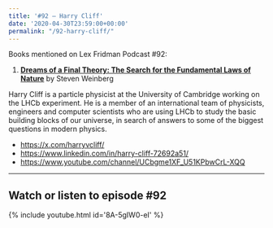 ```yaml
---
title: '#92 – Harry Cliff'
date: '2020-04-30T23:59:00+00:00'
permalink: "/92-harry-cliff/"
---
```


Books mentioned on Lex Fridman Podcast #92:

1. <b><a href="https://amzn.to/3VixSZe" target="_blank" rel="sponsored noopener noreferrer">Dreams of a Final Theory: The Search for the Fundamental Laws of Nature</a></b> by Steven Weinberg

<!--more-->

Harry Cliff is a particle physicist at the University of Cambridge working on the LHCb experiment. He is a member of an international team of physicists, engineers and computer scientists who are using LHCb to study the basic building blocks of our universe, in search of answers to some of the biggest questions in modern physics.

- <a href="https://x.com/harryvcliff/" target="_blank">https://x.com/harryvcliff/</a>
- <a href="https://www.linkedin.com/in/harry-cliff-72692a51/" target="_blank">https://www.linkedin.com/in/harry-cliff-72692a51/</a>
- <a href="https://www.youtube.com/channel/UCbgme1XF_U51KPbwCrL-XQQ" target="_blank">https://www.youtube.com/channel/UCbgme1XF_U51KPbwCrL-XQQ</a>

- - - - - -

## Watch or listen to episode #92

{% include youtube.html id='8A-5gIW0-eI' %}